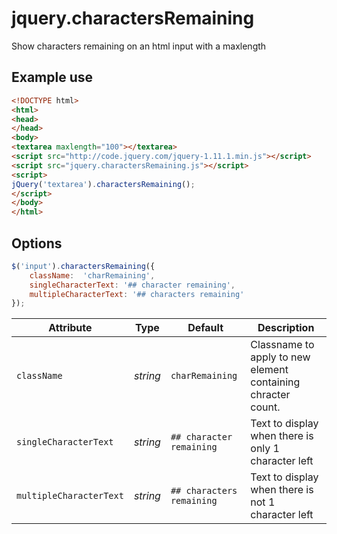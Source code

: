 # jquery.charactersRemaining
Show characters remaining on an html input with a maxlength

## Example use

```html
<!DOCTYPE html>
<html>
<head>
</head>
<body>
<textarea maxlength="100"></textarea>
<script src="http://code.jquery.com/jquery-1.11.1.min.js"></script>
<script src="jquery.charactersRemaining.js"></script>
<script>
jQuery('textarea').charactersRemaining();
</script>
</body>
</html>
```

## Options

```javascript
$('input').charactersRemaining({
    className:  'charRemaining',
    singleCharacterText: '## character remaining',
    multipleCharacterText: '## characters remaining'
});
```

Attribute		| Type		| Default		        | Description
---			| ---		| ---				| ---
`className`		| *string*	| `charRemaining`		| Classname to apply to new element containing chracter count.
`singleCharacterText`	| *string*	| `## character remaining`	| Text to display when there is only 1 character left
`multipleCharacterText`	| *string*	| `## characters remaining`	| Text to display when there is not 1 character left

